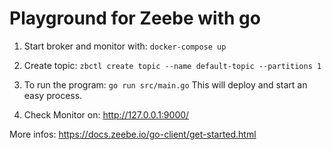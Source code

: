 # Playground for Zeebe with go

1) Start broker and monitor with: `docker-compose up`

2) Create topic: `zbctl create topic --name default-topic --partitions 1`

3) To run the program: `go run src/main.go`
This will deploy and start an easy process.

4) Check Monitor on: http://127.0.0.1:9000/

More infos: https://docs.zeebe.io/go-client/get-started.html
